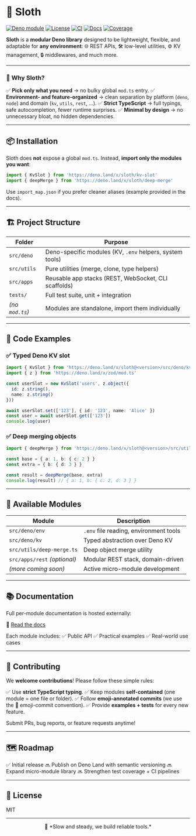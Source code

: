 # 🦥 **Sloth**

[![Deno module](https://shield.deno.dev/x/sloth.svg)](https://deno.land/x/sloth)
[![License](https://img.shields.io/github/license/socle-commun/sloth)](LICENSE)
[![CI](https://github.com/socle-commun/sloth/actions/workflows/ci.yml/badge.svg)](https://github.com/socle-commun/sloth/actions/workflows/ci.yml)
[![Docs](https://img.shields.io/badge/docs-online-blue)](https://socle-commun.github.io/sloth)
[![Coverage](https://img.shields.io/codecov/c/github/socle-commun/sloth)](https://codecov.io/gh/socle-commun/sloth)

**Sloth** is a **modular Deno library** designed to be lightweight, flexible, and adaptable for **any environment**:
🌐 REST APIs, 🛠️ low-level utilities, ⚙️ KV management, 🔒 middlewares, and much more.

---

### 🚀 **Why Sloth?**

✅ **Pick only what you need** → no bulky global `mod.ts` entry.
✅ **Environment- and feature-organized** → clean separation by platform (`deno`, `node`) and domain (`kv`, `utils`, `rest`, …).
✅ **Strict TypeScript** → full typings, safe autocompletion, fewer runtime surprises.
✅ **Minimal by design** → no unnecessary bloat, no hidden dependencies.

---

## 📦 **Installation**

Sloth does **not** expose a global `mod.ts`.
Instead, **import only the modules you want**:

```ts
import { KvSlot } from 'https://deno.land/x/sloth/kv-slot'
import { deepMerge } from 'https://deno.land/x/sloth/deep-merge'
```

Use `import_map.json` if you prefer cleaner aliases (example provided in the docs).

---

## 🏗️ **Project Structure**

| Folder          | Purpose                                                  |
| --------------- | -------------------------------------------------------- |
| `src/deno`      | Deno-specific modules (KV, `.env` helpers, system tools) |
| `src/utils`     | Pure utilities (merge, clone, type helpers)              |
| `src/apps`      | Reusable app stacks (REST, WebSocket, CLI scaffolds)     |
| `tests/`        | Full test suite, unit + integration                      |
| *(no `mod.ts`)* | Modules are standalone, import them individually         |

---

## 🔧 **Code Examples**

### ✅ Typed Deno KV slot

```ts
import { KvSlot } from 'https://deno.land/x/sloth@<version>/src/deno/kv/slot.class.ts'
import { z } from 'https://deno.land/x/zod/mod.ts'

const userSlot = new KvSlot('users', z.object({
  id: z.string(),
  name: z.string()
}))

await userSlot.set(['123'], { id: '123', name: 'Alice' })
const user = await userSlot.get(['123'])
console.log(user)
```

### ✅ Deep merging objects

```ts
import { deepMerge } from 'https://deno.land/x/sloth@<version>/src/utils/deep-merge.ts'

const base = { a: 1, b: { c: 2 } }
const extra = { b: { d: 3 } }

const result = deepMerge(base, extra)
console.log(result) // { a: 1, b: { c: 2, d: 3 } }
```

---

## 🧩 **Available Modules**

| Module                       | Description                            |
| ---------------------------- | -------------------------------------- |
| `src/deno/env`               | `.env` file reading, environment tools |
| `src/deno/kv`                | Typed abstraction over Deno KV         |
| `src/utils/deep-merge.ts`    | Deep object merge utility              |
| `src/apps/rest` *(optional)* | Modular REST stack, domain-driven      |
| *(more coming soon)*         | Active micro-module development        |

---

## 📚 **Documentation**

Full per-module documentation is hosted externally:

📖 [Read the docs](https://socle-commun.github.io/sloth)

Each module includes:
✅ Public API
✅ Practical examples
✅ Real-world use cases

---

## 🚀 **Contributing**

We **welcome contributions**!
Please follow these simple rules:

✅ Use **strict TypeScript typing**.
✅ Keep modules **self-contained** (one module = one file or folder).
✅ Follow **emoji-annotated commits** (we use the 📝 emoji-commit convention).
✅ Provide **examples + tests** for every new feature.

Submit PRs, bug reports, or feature requests anytime!

---

## 🗺️ **Roadmap**

✅ Initial release
🔜 Publish on Deno Land with semantic versioning
🔜 Expand micro-module library
🔜 Strengthen test coverage + CI pipelines

---

## 📜 **License**

MIT

---

<div align="center">
🦥 *Slow and steady, we build reliable tools.*
</div>
